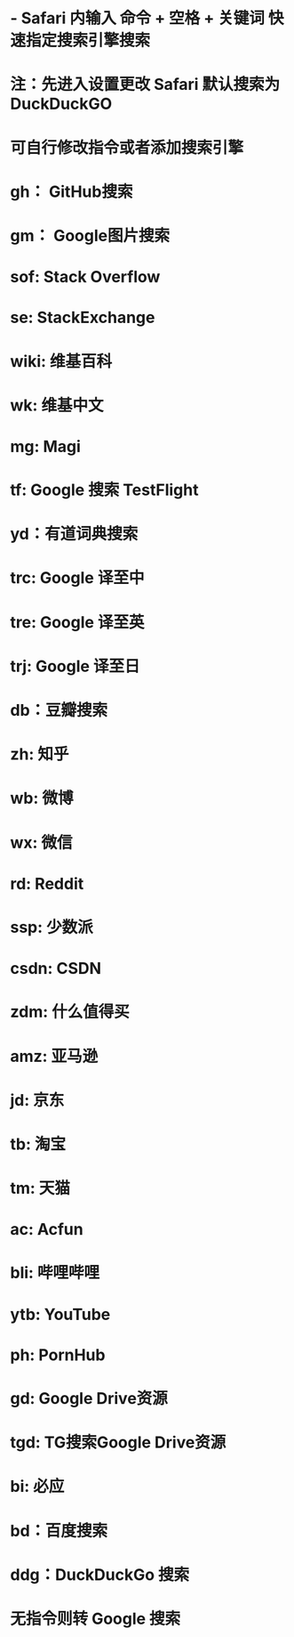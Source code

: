 # - Safari 内输入 命令 + 空格 + 关键词 快速指定搜索引擎搜索

#  注：先进入设置更改 Safari 默认搜索为 DuckDuckGO

# 可自行修改指令或者添加搜索引擎

# gh：  GitHub搜索
# gm：  Google图片搜索
# sof:  Stack Overflow
# se:   StackExchange
# wiki: 维基百科
# wk:   维基中文
# mg:   Magi
# tf:   Google 搜索 TestFlight

# yd：有道词典搜索
# trc: Google 译至中
# tre: Google 译至英
# trj: Google 译至日


# db：豆瓣搜索
# zh: 知乎
# wb: 微博
# wx: 微信
# rd: Reddit
# ssp: 少数派
# csdn: CSDN

# zdm: 什么值得买
# amz: 亚马逊
# jd: 京东
# tb: 淘宝
# tm: 天猫

# ac:  Acfun
# bli: 哔哩哔哩
# ytb: YouTube
# ph:  PornHub 
# gd:  Google Drive资源
# tgd: TG搜索Google Drive资源
 
# bi: 必应
# bd：百度搜索
# ddg：DuckDuckGo 搜索
# 无指令则转 Google 搜索
